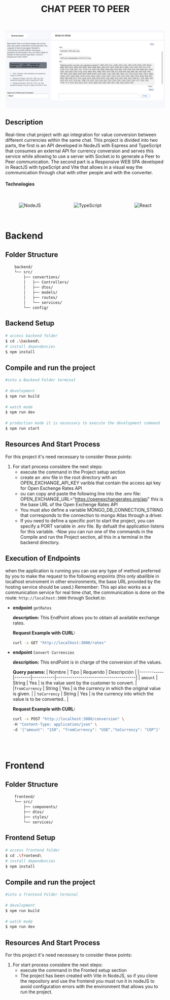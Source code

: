 
<br/>
<br/>
<h1 align="center">CHAT PEER TO PEER</h1>
<br/>

<p align="center">
    <img src="./docs/images/P2P_chat.png" alt="Descripción de la imagen" width="" />
</p>

## Description

 Real-time chat project with api integration for value conversion between different currencies within the same chat. This project is divided into two parts, the first is an API developed in NodeJS with Espress and TypeScript that consumes an external API for currency conversion and serves this service while allowing to use a server with Socket.io to generate a Peer to Peer communication. The second part is a Responsive WEB SPA developed in ReactJS with typeScript and Vite that allows in a visual way the communication through chat with other people and with the converter.

#### Technologies
<BR/>

<p align="center">
  <img src="https://cdn.worldvectorlogo.com/logos/nodejs-icon.svg" alt="NodeJS" width="100" height="100" style="margin-right: 100px;"/>
  <img src="https://cdn.worldvectorlogo.com/logos/typescript.svg" alt="TypeScript" width="100" height="100" style="margin-right: 100px;"/>
  <img src="https://cdn.worldvectorlogo.com/logos/react-2.svg" alt="React" width="100" height="100" />
</p>

<br/>

# Backend
## Folder Structure
```
    backend/
    └── src/
        ├── convertions/
        │   ├── Controllers/
        │   ├── dtos/
        │   ├── models/
        │   ├── routes/
        │   └── services/ 
        └── config/
```

## Backend Setup

```bash
# access backend folder
$ cd .\backend\ 
# install dependencies
$ npm install
```

## Compile and run the project

```bash
#into a Backend Folder terminal

# development
$ npm run build

# watch mode
$ npm run dev

# production mode it is necessary to execute the development command
$ npm run start
```

## Resources And Start Process

For this project it's need necessary to consider these points:

1. For start process considere the next steps:
    - execute the command in the Project setup section
    - create an .env file in the root directory with an OPEN_EXCHANGE_API_KEY varibla that contain the access api key for Open Exchenge Rates API
    - ou can copy and paste the following line into the .env file: OPEN_EXCHANGE_URL="https://openexchangerates.org/api" this is the base URL of the Open Exchenge Rates API
    - You must also define a variable MONGO_DB_CONNECTION_STRING that corresponds to the connection to mongo Atlas through a driver.
    - If you need to define a specific port to start the project, you can specify a PORT variable in .env file. By defualt the application listens for this variable.
    -Now you can run one of the commands in the Compile and run the Project section, all this in a terminal in the backend directory.

## Execution of Endpoints
when the application is running you can use any type of method preferred by you to make the request to the following enpoints (this only abailible in localhost enviroment in other environments, the base URL provided by the hosting service should be used.) Remember: This api also works as a communication service for real time chat, the communication is done on the route: `http://localhost:3000` through Socket.io:

- **endpoint** `getRates`

    **description:** This EndPoint allows you to obtain all available exchange rates.

    **Request Example with CURL:**
    ```bash
    curl -x GET "http://localhost:3000/rates"
    ```

- **endpoint** `Convert Currencies`

    **description:** This endPoint is in charge of the conversion of the values.

    **Query params:**
    | Nombre     | Tipo   | Requerido | Descripción                           |
    |------------|--------|-----------|---------------------------------------|
    | `amount` | String | Yes        | is the value sent by the customer to convert.    |
    |`fromCurrency` | String | Yes | is the currency in which the original value is given.  |
    | `toCurrency` | String | Yes | is the currency into which the value is to be converted.. |

    **Request Example with CURL:**
    ```bash
    curl -x POST "http://localhost:3000/conversion" \
    -H "Content-Type: application/json" \
    -d '{"amount": "150", "fromCurrency": "USD","toCurrency": "COP"}'
    ```
<br/>
<br/>

# Frontend
## Folder Structure
```
    frontend/
    └── src/
        ├── components/
        ├── dtos/
        ├── styles/
        └── services/ 
```

## Frontend Setup

```bash
# access frontend folder
$ cd .\frontend\ 
# install dependencies
$ npm install
```

## Compile and run the project

```bash
#into a frontend Folder terminal

# development
$ npm run build

# watch mode
$ npm run dev
```

## Resources And Start Process

For this project it's need necessary to consider these points:

1. For start process considere the next steps:
    - execute the command in the Fronted setup section
    - The project has been created with Vite in NodeJS, so if you clone the repository and use the frontend you must run it in nodeJS to avoid configuration errors with the environment that allows you to run the project.



